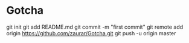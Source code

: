 Gotcha
======
git init
git add README.md
git commit -m "first commit"
git remote add origin https://github.com/zaurar/Gotcha.git
git push -u origin master
